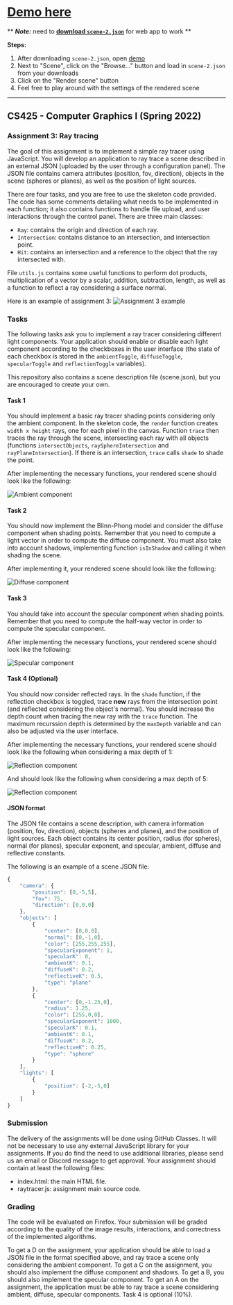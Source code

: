 # <a href="https://nailxiv.neocities.org/srt" target="_blank">Demo here</a>
\*\* ***Note:*** need to **<a href="https://github.com/IanLulu/simple-ray-tracer/blob/master/scene-2.json#:~:text=Raw%20file%20content-,Download,-%E2%8C%98" target="_blank">download `scene-2.json`</a>** for web app to work \*\*

**Steps:**

1. After downloading `scene-2.json`, open <a href="https://nailxiv.neocities.org/srt" target="_blank">demo</a>
2. Next to "Scene", click on the "Browse..." button and load in `scene-2.json` from your downloads
3. Click on the "Render scene" button
4. Feel free to play around with the settings of the rendered scene


***


## CS425 - Computer Graphics I (Spring 2022)

### Assignment 3: Ray tracing
The goal of this assignment is to implement a simple ray tracer using JavaScript. You will develop an application to ray trace a scene described in an external JSON (uploaded by the user through a configuration panel). The JSON file contains camera attributes (position, fov, direction), objects in the scene (spheres or planes), as well as the position of light sources.

There are four tasks, and you are free to use the skeleton code provided. The code has some comments detailing what needs to be implemented in each function; it also contains functions to handle file upload, and user interactions through the control panel. There are three main classes:
- `Ray`: contains the origin and direction of each ray.
- `Intersection`: contains distance to an intersection, and intersection point.
- `Hit`: contains an intersection and a reference to the object that the ray intersected with.

File `utils.js` contains some useful functions to perform dot products, multiplication of a vector by a scalar, addition, subtraction, length, as well as a function to reflect a ray considering a surface normal.

Here is an example of assignment 3:
![Assignment 3 example](raytracer.png)

### Tasks
The following tasks ask you to implement a ray tracer considering different light components. Your application should enable or disable each light component according to the checkboxes in the user interface (the state of each checkbox is stored in the `ambientToggle`, `diffuseToggle`, `specularToggle` and `reflectionToggle` variables).

This repository also contains a scene description file (scene.json), but you are encouraged to create your own.

#### Task 1
You should implement a basic ray tracer shading points considering only the ambient component. In the skeleton code, the `render` function creates `width x height` rays, one for each pixel in the canvas. Function `trace` then traces the ray through the scene, intersecting each ray with all objects (functions `intersectObjects`, `raySphereIntersection` and `rayPlaneIntersection`). If there is an intersection, `trace` calls `shade` to shade the point.

After implementing the necessary functions, your rendered scene should look like the following:

![Ambient component](ambient.png)

#### Task 2
You should now implement the Blinn-Phong model and consider the diffuse component when shading points. Remember that you need to compute a light vector in order to compute the diffuse component. You must also take into account shadows, implementing function `isInShadow` and calling it when shading the scene.

After implementing it, your rendered scene should look like the following:

![Diffuse component](diffuse.png)

#### Task 3
You should take into account the specular component when shading points. Remember that you need to compute the half-way vector in order to compute the specular component.

After implementing the necessary functions, your rendered scene should look like the following:

![Specular component](specular.png)

#### Task 4 (Optional)
You should now consider reflected rays. In the `shade` function, if the reflection checkbox is toggled, trace **new** rays from the intersection point (and reflected considering the object's normal). You should increase the depth count when tracing the new ray with the `trace` function. The maximum recurssion depth is determined by the `maxDepth` variable and can also be adjusted via the user interface.

After implementing the necessary functions, your rendered scene should look like the following when considering a max depth of 1:

![Reflection component](reflection_1.png)

And should look like the following when considering a max depth of 5:

![Reflection component](reflection_5.png)


#### JSON format

The JSON file contains a scene description, with camera information (position, fov, direction), objects (spheres and planes), and the position of light sources. Each object contains its center position, radius (for spheres), normal (for planes), specular exponent, and specular, ambient, diffuse and reflective constants.

The following is an example of a scene JSON file:

```javascript
{
    "camera": {
        "position": [0,-5,5],
        "fov": 75,
        "direction": [0,0,0]
    },
    "objects": [
        {
            "center": [0,0,0],
            "normal": [0,-1,0],
            "color": [255,255,255],
            "specularExponent": 1,
            "specularK": 0,
            "ambientK": 0.1,
            "diffuseK": 0.2,
            "reflectiveK": 0.5,
            "type": "plane"
        },
        {
            "center": [0,-1.25,0],
            "radius": 1.25,
            "color": [255,0,0],
            "specularExponent": 1000,
            "specularK": 0.1,
            "ambientK": 0.1,
            "diffuseK": 0.2,
            "reflectiveK": 0.25,
            "type": "sphere"
        }
    ],
    "lights": [
        {
            "position": [-2,-5,0]
        }
    ]
}

```

### Submission
The delivery of the assignments will be done using GitHub Classes. It will not be necessary to use any external JavaScript library for your assignments. If you do find the need to use additional libraries, please send us an email or Discord message to get approval. Your assignment should contain at least the following files:
- index.html: the main HTML file.
- raytracer.js: assignment main source code.

### Grading
The code will be evaluated on Firefox. Your submission will be graded according to the quality of the image results, interactions, and correctness of the implemented algorithms.

To get a D on the assignment, your application should be able to load a JSON file in the format specified above, and ray trace a scene only considering the ambient component. To get a C on the assignment, you should also implement the diffuse component and shadows. To get a B, you should also implement the specular component. To get an A on the assignment, the application must be able to ray trace a scene considering ambient, diffuse, specular components. Task 4 is optional (10%).
